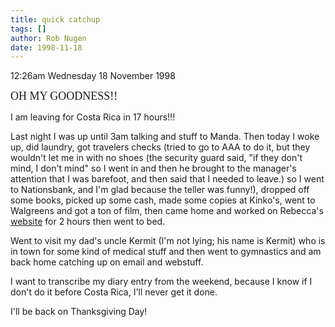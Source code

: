 ```yaml
---
title: quick catchup
tags: []
author: Rob Nugen
date: 1998-11-18
---
```


<title>Eeep!</title>

<p class=date>12:26am Wednesday 18 November 1998</p>

<p><font size="+1" face="comic sans MS">OH MY GOODNESS!!</font>

<p>I am leaving for Costa Rica in 17 hours!!!

<p>Last night I was up until 3am talking and stuff to Manda.  Then today I woke up, did laundry, got travelers checks (tried to go to AAA to do it, but they wouldn't let me in with no shoes (the security guard said, "if they don't mind, I don't mind" so I went in and then he brought to the manager's attention that I was barefoot, and then said that I needed to leave.) so I went to Nationsbank, and I'm glad because the teller was funny!), dropped off some books, picked up some cash, made some copies at Kinko's, went to Walgreens and got a ton of film, then came home and worked on Rebecca's <a href="http://www.indigoangel.com">website</a> for 2 hours then went to bed.

<p>Went to visit my dad's uncle Kermit (I'm not lying; his name is Kermit) who is in town for some kind of medical stuff and then went to gymnastics and am back home catching up on email and webstuff.

<p>I want to transcribe my diary entry from the weekend, because I know if I don't do it before Costa Rica, I'll never get it done.

<p>I'll be back on Thanksgiving Day!
</p>
